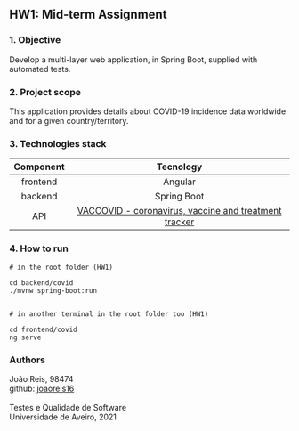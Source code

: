 
## HW1: Mid-term Assignment

### 1. Objective

Develop a multi-layer web application, in Spring Boot, supplied with automated tests.


### 2. Project scope

This application provides details about COVID-19 incidence data worldwide and for a given country/territory.

### 3. Technologies stack

| Component | Tecnology |
| :---: | :---: |
| frontend | Angular |  
| backend| Spring Boot | 
| API | [VACCOVID - coronavirus, vaccine and treatment tracker](https://rapidapi.com/vaccovidlive-vaccovidlive-default/api/vaccovid-coronavirus-vaccine-and-treatment-tracker/) | 

### 4. How to run

```
# in the root folder (HW1)

cd backend/covid
./mvnw spring-boot:run


# in another terminal in the root folder too (HW1)

cd frontend/covid
ng serve
```

### Authors

João Reis, 98474 <br>
github: [joaoreis16](https://github.com/joaoreis16)
<br>
<br>
Testes e Qualidade de Software
<br>
Universidade de Aveiro, 2021

